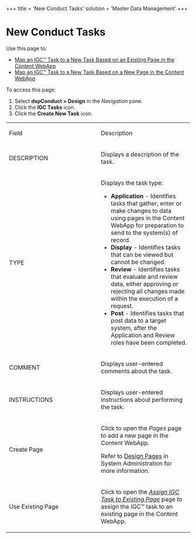 +++
title = 'New Conduct Tasks'
solution = 'Master Data Management'
+++

# New Conduct Tasks

<div class="use">

Use this page to:

  - [Map an IGC™ Task to a New Task Based on an Existing Page in the
    Content
    WebApp](../Use_Cases/Map_a_dspConduct_Task_to_a_Task_Imported_from_IGC#Map_an_IGC_Task_to_a_New_Task_Based_on_an_Existing_Page_in_the_Content_WebApp)
  - [Map an IGC™ Task to a New Task Based on a New Page in the Content
    WebApp](../Use_Cases/Map_a_dspConduct_Task_to_a_Task_Imported_from_IGC#Map_an_IGC_Task_to_a_New_Task_Based_on_a_New_Page_in_the_Content_WebApp)

</div>

To access this page:

1.  Select **dspConduct \> Design** in the *Navigation* pane.
2.  Click the **IGC Tasks** icon.
3.  Click the **Create New Task** icon.

<table>
<colgroup>
<col style="width: 50%" />
<col style="width: 50%" />
</colgroup>
<tbody>
<tr class="odd">
<td><p>Field</p></td>
<td><p>Description</p></td>
</tr>
<tr class="even">
<td><p>DESCRIPTION</p></td>
<td><p>Displays a description of the task.</p></td>
</tr>
<tr class="odd">
<td><p>TYPE</p></td>
<td><p>Displays the task type:</p>
<ul>
<li><strong>Application</strong> - Identifies tasks that gather, enter or make changes to data using pages in the Content WebApp for preparation to send to the system(s) of record.</li>
<li><strong>Display</strong> - Identifies tasks that can be viewed but cannot be changed.</li>
<li><strong>Review</strong> - Identifies tasks that evaluate and review data, either approving or rejecting all changes made within the execution of a request.</li>
<li><strong>Post</strong> - Identifies tasks that post data to a target system, after the Application and Review roles have been completed.</li>
</ul></td>
</tr>
<tr class="even">
<td><p>COMMENT</p></td>
<td><p>Displays user-entered comments about the task.</p></td>
</tr>
<tr class="odd">
<td><p>INSTRUCTIONS</p></td>
<td><p>Displays user-entered instructions about performing the task.</p></td>
</tr>
<tr class="even">
<td><p>Create Page</p></td>
<td><p>Click to open the <em>Pages</em> page to add a new page in the Content WebApp.</p>
<p>Refer to <a href="../../../Platform/WebApp_Dev/Page%20Design%20Overview">Design Pages</a> in System Administration for more information.</p></td>
</tr>
<tr class="odd">
<td><p>Use Existing Page</p></td>
<td><p>Click to open the <em><a href="">Assign IGC Task to Existing Page</a></em> page to assign the IGC™ task to an existing page in the Content WebApp.</p></td>
</tr>
</tbody>
</table>
